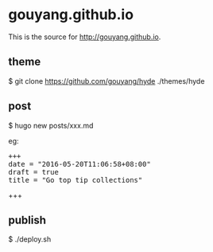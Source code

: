 # gouyang.github.io
This is the source for http://gouyang.github.io.

## theme
$ git clone https://github.com/gouyang/hyde ./themes/hyde

## post
$ hugo new posts/xxx.md

eg:
<pre>
+++
date = "2016-05-20T11:06:58+08:00"
draft = true
title = "Go top tip collections"
</pre>

+++

## publish
$ ./deploy.sh
